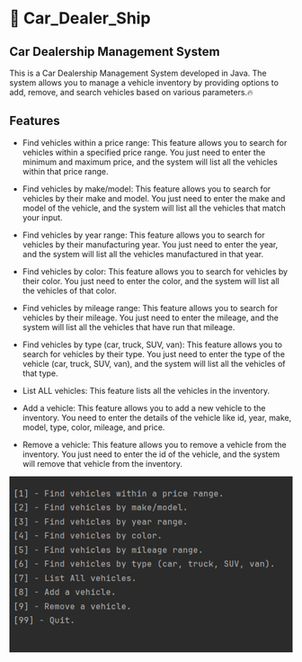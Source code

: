 # 🚀 Car_Dealer_Ship

## Car Dealership Management System

This is a Car Dealership Management System developed in Java. The system allows you to manage a vehicle inventory by providing options to add, remove, and search vehicles based on various parameters.🔥

## Features

- Find vehicles within a price range: This feature allows you to search for vehicles within a specified price range. You just need to enter the minimum and maximum price, and the system will list all the vehicles within that price range.

- Find vehicles by make/model: This feature allows you to search for vehicles by their make and model. You just need to enter the make and model of the vehicle, and the system will list all the vehicles that match your input.

- Find vehicles by year range: This feature allows you to search for vehicles by their manufacturing year. You just need to enter the year, and the system will list all the vehicles manufactured in that year.

- Find vehicles by color: This feature allows you to search for vehicles by their color. You just need to enter the color, and the system will list all the vehicles of that color.

- Find vehicles by mileage range: This feature allows you to search for vehicles by their mileage. You just need to enter the mileage, and the system will list all the vehicles that have run that mileage.

- Find vehicles by type (car, truck, SUV, van): This feature allows you to search for vehicles by their type. You just need to enter the type of the vehicle (car, truck, SUV, van), and the system will list all the vehicles of that type.

- List ALL vehicles: This feature lists all the vehicles in the inventory.

- Add a vehicle: This feature allows you to add a new vehicle to the inventory. You need to enter the details of the vehicle like id, year, make, model, type, color, mileage, and price.

- Remove a vehicle: This feature allows you to remove a vehicle from the inventory. You just need to enter the id of the vehicle, and the system will remove that vehicle from the inventory.

![features](images/Fetures.PNG)
